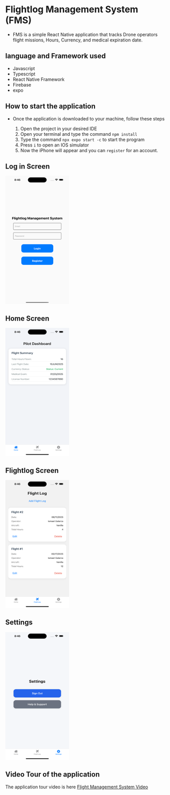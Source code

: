 # Flightlog Management System  (FMS)

- FMS is a simple React Native application that tracks Drone operators flight missions, Hours, Currency, and medical expiration date.

## language and Framework used 

- Javascript 
- Typescript 
- React Native Framework 
- Firebase
- expo

## How to start the application 

- Once the application is downloaded to your machine, follow these steps
  
  1. Open the project in your desired IDE
  2. Open your terminal and type the command `npm install` 
  3. Type the command `npx expo start -c` to start the program
  4. Press `i` to open an IOS simulator 
  5. Now the iPhone will appear and you can `register` for an account.

## Log in Screen

<img src=/assets/images/loginScreen.png width="200" height="400">

## Home Screen
<img src=/assets/images/homeScreen.png width="200" height="400">

## Flightlog Screen 
<img src=/assets/images/FlightlogScreen.png width="200" height="400">

## Settings
<img src=/assets/images/SettingsScreen.png width="200" height="400">

## Video Tour of the application 
The application tour video is here [Flight Management System Video](https://youtu.be/ogFVRgX1vkw?si=sFzzlJSG8U72qIV4)
